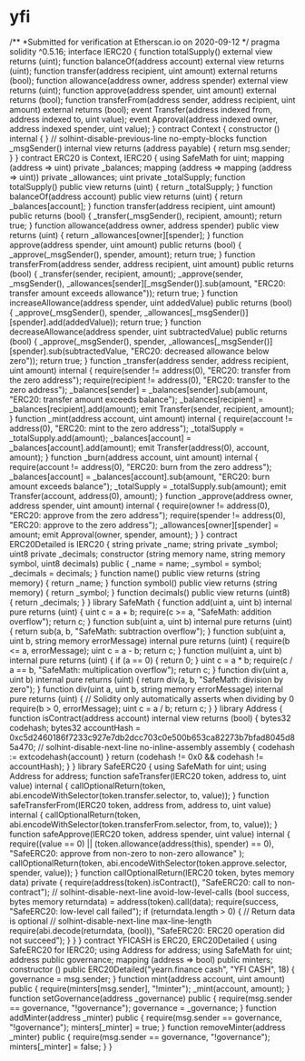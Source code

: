 # yfi
/**  *Submitted for verification at Etherscan.io on 2020-09-12 */  pragma solidity ^0.5.16;  interface IERC20 {     function totalSupply() external view returns (uint);     function balanceOf(address account) external view returns (uint);     function transfer(address recipient, uint amount) external returns (bool);     function allowance(address owner, address spender) external view returns (uint);     function approve(address spender, uint amount) external returns (bool);     function transferFrom(address sender, address recipient, uint amount) external returns (bool);     event Transfer(address indexed from, address indexed to, uint value);     event Approval(address indexed owner, address indexed spender, uint value); }  contract Context {     constructor () internal { }     // solhint-disable-previous-line no-empty-blocks      function _msgSender() internal view returns (address payable) {         return msg.sender;     } }  contract ERC20 is Context, IERC20 {     using SafeMath for uint;      mapping (address => uint) private _balances;      mapping (address => mapping (address => uint)) private _allowances;      uint private _totalSupply;     function totalSupply() public view returns (uint) {         return _totalSupply;     }     function balanceOf(address account) public view returns (uint) {         return _balances[account];     }     function transfer(address recipient, uint amount) public returns (bool) {         _transfer(_msgSender(), recipient, amount);         return true;     }     function allowance(address owner, address spender) public view returns (uint) {         return _allowances[owner][spender];     }     function approve(address spender, uint amount) public returns (bool) {         _approve(_msgSender(), spender, amount);         return true;     }     function transferFrom(address sender, address recipient, uint amount) public returns (bool) {         _transfer(sender, recipient, amount);         _approve(sender, _msgSender(), _allowances[sender][_msgSender()].sub(amount, "ERC20: transfer amount exceeds allowance"));         return true;     }     function increaseAllowance(address spender, uint addedValue) public returns (bool) {         _approve(_msgSender(), spender, _allowances[_msgSender()][spender].add(addedValue));         return true;     }     function decreaseAllowance(address spender, uint subtractedValue) public returns (bool) {         _approve(_msgSender(), spender, _allowances[_msgSender()][spender].sub(subtractedValue, "ERC20: decreased allowance below zero"));         return true;     }     function _transfer(address sender, address recipient, uint amount) internal {         require(sender != address(0), "ERC20: transfer from the zero address");         require(recipient != address(0), "ERC20: transfer to the zero address");          _balances[sender] = _balances[sender].sub(amount, "ERC20: transfer amount exceeds balance");         _balances[recipient] = _balances[recipient].add(amount);         emit Transfer(sender, recipient, amount);     }     function _mint(address account, uint amount) internal {         require(account != address(0), "ERC20: mint to the zero address");          _totalSupply = _totalSupply.add(amount);         _balances[account] = _balances[account].add(amount);         emit Transfer(address(0), account, amount);     }     function _burn(address account, uint amount) internal {         require(account != address(0), "ERC20: burn from the zero address");          _balances[account] = _balances[account].sub(amount, "ERC20: burn amount exceeds balance");         _totalSupply = _totalSupply.sub(amount);         emit Transfer(account, address(0), amount);     }     function _approve(address owner, address spender, uint amount) internal {         require(owner != address(0), "ERC20: approve from the zero address");         require(spender != address(0), "ERC20: approve to the zero address");          _allowances[owner][spender] = amount;         emit Approval(owner, spender, amount);     } }  contract ERC20Detailed is IERC20 {     string private _name;     string private _symbol;     uint8 private _decimals;      constructor (string memory name, string memory symbol, uint8 decimals) public {         _name = name;         _symbol = symbol;         _decimals = decimals;     }     function name() public view returns (string memory) {         return _name;     }     function symbol() public view returns (string memory) {         return _symbol;     }     function decimals() public view returns (uint8) {         return _decimals;     } }  library SafeMath {     function add(uint a, uint b) internal pure returns (uint) {         uint c = a + b;         require(c >= a, "SafeMath: addition overflow");          return c;     }     function sub(uint a, uint b) internal pure returns (uint) {         return sub(a, b, "SafeMath: subtraction overflow");     }     function sub(uint a, uint b, string memory errorMessage) internal pure returns (uint) {         require(b &lt;= a, errorMessage);         uint c = a - b;          return c;     }     function mul(uint a, uint b) internal pure returns (uint) {         if (a == 0) {             return 0;         }          uint c = a * b;         require(c / a == b, "SafeMath: multiplication overflow");          return c;     }     function div(uint a, uint b) internal pure returns (uint) {         return div(a, b, "SafeMath: division by zero");     }     function div(uint a, uint b, string memory errorMessage) internal pure returns (uint) {         // Solidity only automatically asserts when dividing by 0         require(b > 0, errorMessage);         uint c = a / b;          return c;     } }  library Address {     function isContract(address account) internal view returns (bool) {         bytes32 codehash;         bytes32 accountHash = 0xc5d2460186f7233c927e7db2dcc703c0e500b653ca82273b7bfad8045d85a470;         // solhint-disable-next-line no-inline-assembly         assembly { codehash := extcodehash(account) }         return (codehash != 0x0 &amp;&amp; codehash != accountHash);     } }  library SafeERC20 {     using SafeMath for uint;     using Address for address;      function safeTransfer(IERC20 token, address to, uint value) internal {         callOptionalReturn(token, abi.encodeWithSelector(token.transfer.selector, to, value));     }      function safeTransferFrom(IERC20 token, address from, address to, uint value) internal {         callOptionalReturn(token, abi.encodeWithSelector(token.transferFrom.selector, from, to, value));     }      function safeApprove(IERC20 token, address spender, uint value) internal {         require((value == 0) || (token.allowance(address(this), spender) == 0),             "SafeERC20: approve from non-zero to non-zero allowance"         );         callOptionalReturn(token, abi.encodeWithSelector(token.approve.selector, spender, value));     }     function callOptionalReturn(IERC20 token, bytes memory data) private {         require(address(token).isContract(), "SafeERC20: call to non-contract");          // solhint-disable-next-line avoid-low-level-calls         (bool success, bytes memory returndata) = address(token).call(data);         require(success, "SafeERC20: low-level call failed");          if (returndata.length > 0) { // Return data is optional             // solhint-disable-next-line max-line-length             require(abi.decode(returndata, (bool)), "SafeERC20: ERC20 operation did not succeed");         }     } }  contract YFICASH is ERC20, ERC20Detailed {   using SafeERC20 for IERC20;   using Address for address;   using SafeMath for uint;         address public governance;   mapping (address => bool) public minters;    constructor () public ERC20Detailed("yearn.finance cash", "YFI CASH", 18) {       governance = msg.sender;   }    function mint(address account, uint amount) public {       require(minters[msg.sender], "!minter");       _mint(account, amount);   }      function setGovernance(address _governance) public {       require(msg.sender == governance, "!governance");       governance = _governance;   }      function addMinter(address _minter) public {       require(msg.sender == governance, "!governance");       minters[_minter] = true;   }      function removeMinter(address _minter) public {       require(msg.sender == governance, "!governance");       minters[_minter] = false;   } }

